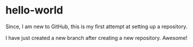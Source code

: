# hello-world
Since, I am new to GitHub, this is my first attempt at setting up a repository.

I have just created a new branch after creating a new repository. Awesome!
